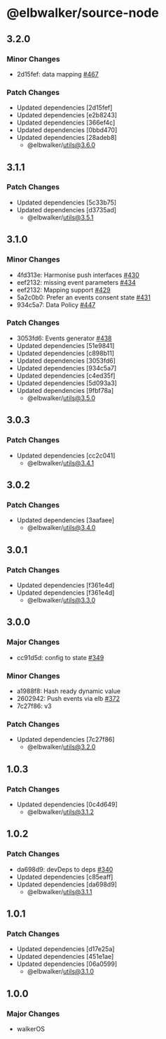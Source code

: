 # @elbwalker/source-node

## 3.2.0

### Minor Changes

- 2d15fef: data mapping [#467](https://github.com/elbwalker/walkerOS/issues/467)

### Patch Changes

- Updated dependencies [2d15fef]
- Updated dependencies [e2b8243]
- Updated dependencies [366ef4c]
- Updated dependencies [0bbd470]
- Updated dependencies [28adeb8]
  - @elbwalker/utils@3.6.0

## 3.1.1

### Patch Changes

- Updated dependencies [5c33b75]
- Updated dependencies [d3735ad]
  - @elbwalker/utils@3.5.1

## 3.1.0

### Minor Changes

- 4fd313e: Harmonise push interfaces
  [#430](https://github.com/elbwalker/walkerOS/issues/430)
- eef2132: missing event parameters
  [#434](https://github.com/elbwalker/walkerOS/issues/434)
- eef2132: Mapping support
  [#429](https://github.com/elbwalker/walkerOS/issues/429)
- 5a2c0b0: Prefer an events consent state
  [#431](https://github.com/elbwalker/walkerOS/issues/431)
- 934c5a7: Data Policy [#447](https://github.com/elbwalker/walkerOS/issues/447)

### Patch Changes

- 3053fd6: Events generator
  [#438](https://github.com/elbwalker/walkerOS/issues/438)
- Updated dependencies [51e9841]
- Updated dependencies [c898b11]
- Updated dependencies [3053fd6]
- Updated dependencies [934c5a7]
- Updated dependencies [c4ed35f]
- Updated dependencies [5d093a3]
- Updated dependencies [9fbf78a]
  - @elbwalker/utils@3.5.0

## 3.0.3

### Patch Changes

- Updated dependencies [cc2c041]
  - @elbwalker/utils@3.4.1

## 3.0.2

### Patch Changes

- Updated dependencies [3aafaee]
  - @elbwalker/utils@3.4.0

## 3.0.1

### Patch Changes

- Updated dependencies [f361e4d]
- Updated dependencies [f361e4d]
  - @elbwalker/utils@3.3.0

## 3.0.0

### Major Changes

- cc91d5d: config to state
  [#349](https://github.com/elbwalker/walkerOS/issues/349)

### Minor Changes

- a1988f8: Hash ready dynamic value
- 2602942: Push events via elb
  [#372](https://github.com/elbwalker/walkerOS/issues/372)
- 7c27f86: v3

### Patch Changes

- Updated dependencies [7c27f86]
  - @elbwalker/utils@3.2.0

## 1.0.3

### Patch Changes

- Updated dependencies [0c4d649]
  - @elbwalker/utils@3.1.2

## 1.0.2

### Patch Changes

- da698d9: devDeps to deps
  [#340](https://github.com/elbwalker/walkerOS/issues/340)
- Updated dependencies [c85eaff]
- Updated dependencies [da698d9]
  - @elbwalker/utils@3.1.1

## 1.0.1

### Patch Changes

- Updated dependencies [d17e25a]
- Updated dependencies [451e1ae]
- Updated dependencies [06a0599]
  - @elbwalker/utils@3.1.0

## 1.0.0

### Major Changes

- walkerOS
